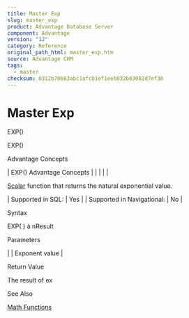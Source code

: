 ```yaml
---
title: Master Exp
slug: master_exp
product: Advantage Database Server
component: Advantage
version: "12"
category: Reference
original_path_html: master_exp.htm
source: Advantage CHM
tags:
  - master
checksum: 0312b70663abc1afcb1ef1eeb032b03082d7ef36
---
```


# Master Exp

EXP()

EXP()

Advantage Concepts

| EXP()  Advantage Concepts |  |  |  |  |

[Scalar](master_supported_scalar_functions.md) function that returns the natural exponential value.

| Supported in SQL: | Yes |
| Supported in Navigational: | No |

Syntax

EXP( <x> ) à nResult

Parameters

| <x> | Exponent value |

Return Value

The result of ex

See Also

[Math Functions](master_math_functions.md)
